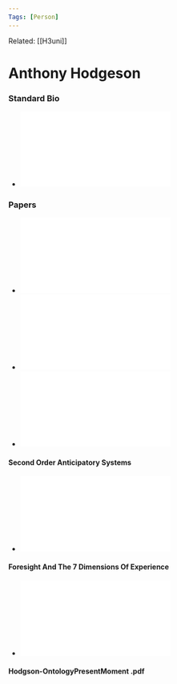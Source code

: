 ```yaml
---
Tags: [Person]
---
```

Related: [[H3uni]]


# Anthony Hodgeson
### Standard Bio
- ![](assets/anthonyhodgesonbio.pdf)

### Papers
- ![](assets/1626444208_2.pdf)
- ![](assets/1626444209_3.pdf)
- ![](assets/praxislearningh3.pdf)

#### Second Order Anticipatory Systems
- ![](assets/Hodgson2018Second-OrderAnticipatorySystem.pdf)

#### Foresight And The 7 Dimensions Of Experience
- ![](Hodgson-ForesightAndThe7DimensionsOfExperience.pdf)

#### Hodgson-OntologyPresentMoment .pdf
